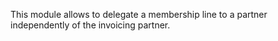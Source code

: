 This module allows to delegate a membership line to a partner
independently of the invoicing partner.
